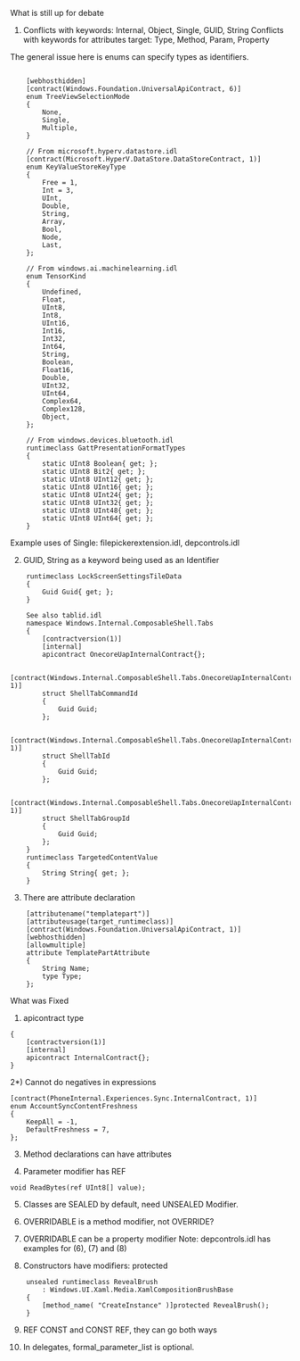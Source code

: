 What is still up for debate
1) Conflicts with keywords: Internal, Object, Single, GUID, String
Conflicts with keywords for attributes target: Type, Method, Param, Property

The general issue here is enums can specify types as identifiers.

```

    [webhosthidden]
    [contract(Windows.Foundation.UniversalApiContract, 6)]
    enum TreeViewSelectionMode
    {
        None,
        Single,
        Multiple,
    }
    
    // From microsoft.hyperv.datastore.idl
    [contract(Microsoft.HyperV.DataStore.DataStoreContract, 1)]
    enum KeyValueStoreKeyType
    {
        Free = 1,
        Int = 3,
        UInt,
        Double,
        String,
        Array,
        Bool,
        Node,
        Last,
    };
    
    // From windows.ai.machinelearning.idl
    enum TensorKind
    {
        Undefined,
        Float,
        UInt8,
        Int8,
        UInt16,
        Int16,
        Int32,
        Int64,
        String,
        Boolean,
        Float16,
        Double,
        UInt32,
        UInt64,
        Complex64,
        Complex128,
        Object,
    };
    
    // From windows.devices.bluetooth.idl
    runtimeclass GattPresentationFormatTypes
    {
        static UInt8 Boolean{ get; };
        static UInt8 Bit2{ get; };
        static UInt8 UInt12{ get; };
        static UInt8 UInt16{ get; };
        static UInt8 UInt24{ get; };
        static UInt8 UInt32{ get; };
        static UInt8 UInt48{ get; };
        static UInt8 UInt64{ get; };
    }
```
Example uses of Single: filepickerextension.idl, depcontrols.idl


2) GUID, String as a keyword being used as an Identifier
```
    runtimeclass LockScreenSettingsTileData
    {
        Guid Guid{ get; };
    }
    
    See also tablid.idl
    namespace Windows.Internal.ComposableShell.Tabs
    {
        [contractversion(1)]
        [internal]
        apicontract OnecoreUapInternalContract{};

        [contract(Windows.Internal.ComposableShell.Tabs.OnecoreUapInternalContract, 1)]
        struct ShellTabCommandId
        {
            Guid Guid;
        };

        [contract(Windows.Internal.ComposableShell.Tabs.OnecoreUapInternalContract, 1)]
        struct ShellTabId
        {
            Guid Guid;
        };

        [contract(Windows.Internal.ComposableShell.Tabs.OnecoreUapInternalContract, 1)]
        struct ShellTabGroupId
        {
            Guid Guid;
        };
    }
    runtimeclass TargetedContentValue
    {
        String String{ get; };
    }
```

3) There are attribute declaration
```
    [attributename("templatepart")]
    [attributeusage(target_runtimeclass)]
    [contract(Windows.Foundation.UniversalApiContract, 1)]
    [webhosthidden]
    [allowmultiple]
    attribute TemplatePartAttribute
    {
        String Name;
        type Type;
    };
```

What was Fixed
1) apicontract type
```namespace Windows.Internal.UI.ApplicationSettings
{
    [contractversion(1)]
    [internal]
    apicontract InternalContract{};
}
```


2*) Cannot do negatives in expressions
```
[contract(PhoneInternal.Experiences.Sync.InternalContract, 1)]
enum AccountSyncContentFreshness
{
    KeepAll = -1,
    DefaultFreshness = 7,
};
```

3) Method declarations can have attributes


4) Parameter modifier has REF
```
void ReadBytes(ref UInt8[] value);
```

5) Classes are SEALED by default, need UNSEALED Modifier.

6) OVERRIDABLE is a method modifier, not OVERRIDE?

7) OVERRIDABLE can be a property modifier
Note: depcontrols.idl has examples for (6), (7) and (8)

8) Constructors have modifiers: protected
```
    unsealed runtimeclass RevealBrush
        : Windows.UI.Xaml.Media.XamlCompositionBrushBase
    {
        [method_name( "CreateInstance" )]protected RevealBrush();
    }
```

9) REF CONST and CONST REF, they can go both ways

10) In delegates, formal_parameter_list is optional. 